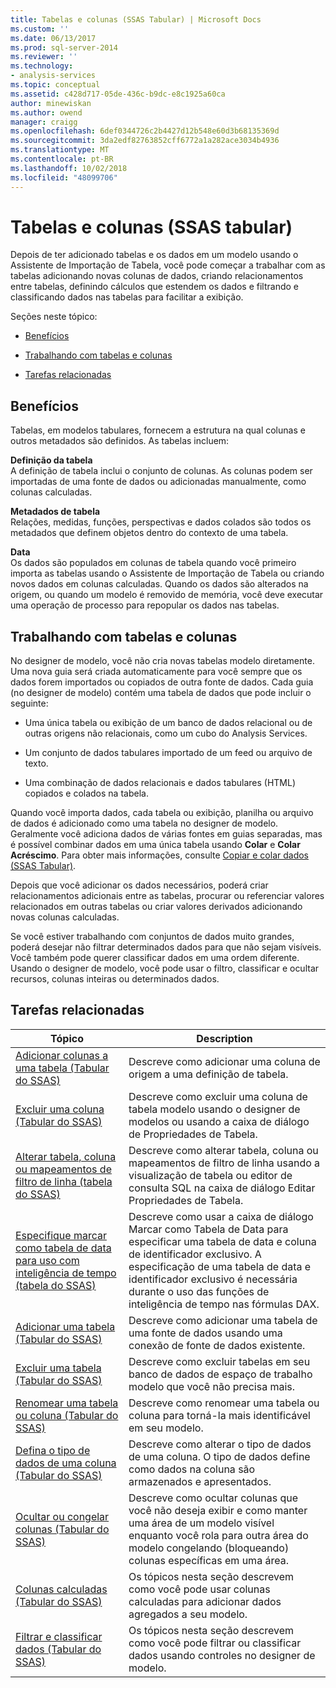 ```yaml
---
title: Tabelas e colunas (SSAS Tabular) | Microsoft Docs
ms.custom: ''
ms.date: 06/13/2017
ms.prod: sql-server-2014
ms.reviewer: ''
ms.technology:
- analysis-services
ms.topic: conceptual
ms.assetid: c428d717-05de-436c-b9dc-e8c1925a60ca
author: minewiskan
ms.author: owend
manager: craigg
ms.openlocfilehash: 6def0344726c2b4427d12b548e60d3b68135369d
ms.sourcegitcommit: 3da2edf82763852cff6772a1a282ace3034b4936
ms.translationtype: MT
ms.contentlocale: pt-BR
ms.lasthandoff: 10/02/2018
ms.locfileid: "48099706"
---
```

# <a name="tables-and-columns-ssas-tabular"></a>Tabelas e colunas (SSAS tabular)
  Depois de ter adicionado tabelas e os dados em um modelo usando o Assistente de Importação de Tabela, você pode começar a trabalhar com as tabelas adicionando novas colunas de dados, criando relacionamentos entre tabelas, definindo cálculos que estendem os dados e filtrando e classificando dados nas tabelas para facilitar a exibição.  
  
 Seções neste tópico:  
  
-   [Benefícios](#bkmk_benefits)  
  
-   [Trabalhando com tabelas e colunas](#bkmk_working)  
  
-   [Tarefas relacionadas](#bkmk_related_tasks)  
  
##  <a name="bkmk_benefits"></a> Benefícios  
 Tabelas, em modelos tabulares, fornecem a estrutura na qual colunas e outros metadados são definidos. As tabelas incluem:  
  
 **Definição da tabela**  
 A definição de tabela inclui o conjunto de colunas. As colunas podem ser importadas de uma fonte de dados ou adicionadas manualmente, como colunas calculadas.  
  
 **Metadados de tabela**  
 Relações, medidas, funções, perspectivas e dados colados são todos os metadados que definem objetos dentro do contexto de uma tabela.  
  
 **Data**  
 Os dados são populados em colunas de tabela quando você primeiro importa as tabelas usando o Assistente de Importação de Tabela ou criando novos dados em colunas calculadas. Quando os dados são alterados na origem, ou quando um modelo é removido de memória, você deve executar uma operação de processo para repopular os dados nas tabelas.  
  
##  <a name="bkmk_working"></a> Trabalhando com tabelas e colunas  
 No designer de modelo, você não cria novas tabelas modelo diretamente. Uma nova guia será criada automaticamente para você sempre que os dados forem importados ou copiados de outra fonte de dados. Cada guia (no designer de modelo) contém uma tabela de dados que pode incluir o seguinte:  
  
-   Uma única tabela ou exibição de um banco de dados relacional ou de outras origens não relacionais, como um cubo do Analysis Services.  
  
-   Um conjunto de dados tabulares importado de um feed ou arquivo de texto.  
  
-   Uma combinação de dados relacionais e dados tabulares (HTML) copiados e colados na tabela.  
  
 Quando você importa dados, cada tabela ou exibição, planilha ou arquivo de dados é adicionado como uma tabela no designer de modelo. Geralmente você adiciona dados de várias fontes em guias separadas, mas é possível combinar dados em uma única tabela usando **Colar** e **Colar Acréscimo**. Para obter mais informações, consulte [Copiar e colar dados &#40;SSAS Tabular&#41;](../copy-and-paste-data-ssas-tabular.md).  
  
 Depois que você adicionar os dados necessários, poderá criar relacionamentos adicionais entre as tabelas, procurar ou referenciar valores relacionados em outras tabelas ou criar valores derivados adicionando novas colunas calculadas.  
  
 Se você estiver trabalhando com conjuntos de dados muito grandes, poderá desejar não filtrar determinados dados para que não sejam visíveis. Você também pode querer classificar dados em uma ordem diferente. Usando o designer de modelo, você pode usar o filtro, classificar e ocultar recursos, colunas inteiras ou determinados dados.  
  
##  <a name="bkmk_related_tasks"></a> Tarefas relacionadas  
  
|Tópico|Description|  
|-----------|-----------------|  
|[Adicionar colunas a uma tabela &#40;Tabular do SSAS&#41;](add-columns-to-a-table-ssas-tabular.md)|Descreve como adicionar uma coluna de origem a uma definição de tabela.|  
|[Excluir uma coluna &#40;Tabular do SSAS&#41;](delete-a-column-ssas-tabular.md)|Descreve como excluir uma coluna de tabela modelo usando o designer de modelos ou usando a caixa de diálogo de Propriedades de Tabela.|  
|[Alterar tabela, coluna ou mapeamentos de filtro de linha &#40;tabela do SSAS&#41;](change-table-column-or-row-filter-mappings-ssas-tabular.md)|Descreve como alterar tabela, coluna ou mapeamentos de filtro de linha usando a visualização de tabela ou editor de consulta SQL na caixa de diálogo Editar Propriedades de Tabela.|  
|[Especifique marcar como tabela de data para uso com inteligência de tempo &#40;tabela do SSAS&#41;](specify-mark-as-date-table-for-use-with-time-intelligence-ssas-tabular.md)|Descreve como usar a caixa de diálogo Marcar como Tabela de Data para especificar uma tabela de data e coluna de identificador exclusivo. A especificação de uma tabela de data e identificador exclusivo é necessária durante o uso das funções de inteligência de tempo nas fórmulas DAX.|  
|[Adicionar uma tabela &#40;Tabular do SSAS&#41;](add-a-table-ssas-tabular.md)|Descreve como adicionar uma tabela de uma fonte de dados usando uma conexão de fonte de dados existente.|  
|[Excluir uma tabela &#40;Tabular do SSAS&#41;](delete-a-table-ssas-tabular.md)|Descreve como excluir tabelas em seu banco de dados de espaço de trabalho modelo que você não precisa mais.|  
|[Renomear uma tabela ou coluna &#40;Tabular do SSAS&#41;](rename-a-table-or-column-ssas-tabular.md)|Descreve como renomear uma tabela ou coluna para torná-la mais identificável em seu modelo.|  
|[Defina o tipo de dados de uma coluna &#40;Tabular do SSAS&#41;](set-the-data-type-of-a-column-ssas-tabular.md)|Descreve como alterar o tipo de dados de uma coluna. O tipo de dados define como dados na coluna são armazenados e apresentados.|  
|[Ocultar ou congelar colunas &#40;Tabular do SSAS&#41;](hide-or-freeze-columns-ssas-tabular.md)|Descreve como ocultar colunas que você não deseja exibir e como manter uma área de um modelo visível enquanto você rola para outra área do modelo congelando (bloqueando) colunas específicas em uma área.|  
|[Colunas calculadas &#40;Tabular do SSAS&#41;](ssas-calculated-columns.md)|Os tópicos nesta seção descrevem como você pode usar colunas calculadas para adicionar dados agregados a seu modelo.|  
|[Filtrar e classificar dados &#40;Tabular do SSAS&#41;](../filter-and-sort-data-ssas-tabular.md)|Os tópicos nesta seção descrevem como você pode filtrar ou classificar dados usando controles no designer de modelo.|  
  
  
